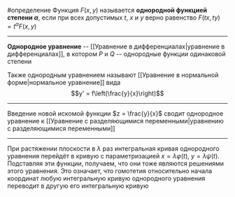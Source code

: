 #определение
Функция $F(x, y)$ называется **однородной функцией степени $\alpha$**, если при всех допустимых $t$, $x$ и $y$ верно равенство $F(tx, ty) = t^\alpha F(x, y)$

---

**Однородное уравнение** -- [[Уравнение в дифференциалах|уравнение в дифференциалах]], в котором $P$ и $Q$ -- однородные функции одинаковой степени

Также однородным уравнением называют [[Уравнение в нормальной форме|нормальное уравнение]] вида
$$y' = f\left(\frac{y}{x}\right)$$

---

Введение новой искомой функции $z = \frac{y}{x}$ сводит однородное уравнение к [[Уравнение с разделяющимися переменными|уравнению с разделяющимися переменными]]

---

При растяжении плоскости в $\lambda$ раз интегральная кривая однородного уравнения перейдёт в кривую с параметризацией $x = \lambda\varphi(t)$, $y = \lambda\psi(t)$. Подставляя эти функции, получаем, что они тоже являются решениями этого уравнения. Это означает, что гомотетия относительно начала координат любую интегральную кривую однородного уравнения переводит в другую его интегральную кривую
